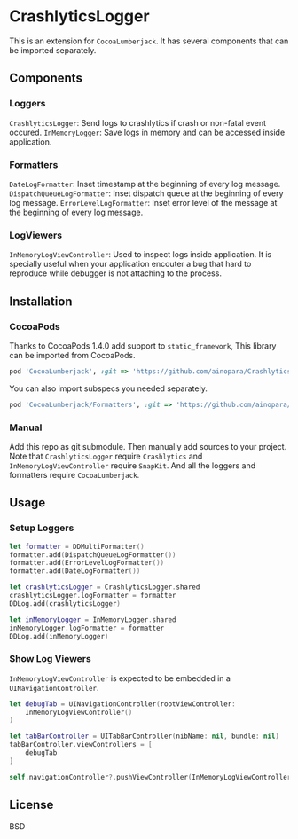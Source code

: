 # CrashlyticsLogger

This is an extension for `CocoaLumberjack`. It has several components that can be imported separately.

## Components

### Loggers

`CrashlyticsLogger`: Send logs to crashlytics if crash or non-fatal event occured.
`InMemoryLogger`: Save logs in memory and can be accessed inside application.

### Formatters

`DateLogFormatter`: Inset timestamp at the beginning of every log message.
`DispatchQueueLogFormatter`: Inset dispatch queue at the beginning of every log message.
`ErrorLevelLogFormatter`: Inset error level of the message at the beginning of every log message.

### LogViewers

`InMemoryLogViewController`: Used to inspect logs inside application. It is specially useful when your application encouter a bug that hard to reproduce while debugger is not attaching to the process.

## Installation

### CocoaPods
Thanks to CocoaPods 1.4.0 add support to `static_framework`, This library can be imported from CocoaPods.

```ruby
pod 'CocoaLumberjack', :git => 'https://github.com/ainopara/CrashlyticsLogger.git', :tag => '0.1.0'
```
You can also import subspecs you needed separately.

```ruby
pod 'CocoaLumberjack/Formatters', :git => 'https://github.com/ainopara/CrashlyticsLogger.git', :tag => '0.1.0'
```

### Manual
Add this repo as git submodule. Then manually add sources to your project.
Note that `CrashlyticsLogger` require `Crashlytics` and `InMemoryLogViewController` require `SnapKit`. And all the loggers and formatters require `CocoaLumberjack`.

## Usage

### Setup Loggers

```swift
let formatter = DDMultiFormatter()
formatter.add(DispatchQueueLogFormatter())
formatter.add(ErrorLevelLogFormatter())
formatter.add(DateLogFormatter())

let crashlyticsLogger = CrashlyticsLogger.shared
crashlyticsLogger.logFormatter = formatter
DDLog.add(crashlyticsLogger)

let inMemoryLogger = InMemoryLogger.shared
inMemoryLogger.logFormatter = formatter
DDLog.add(inMemoryLogger)
```

### Show Log Viewers

`InMemoryLogViewController` is expected to be embedded in a `UINavigationController`.

```swift
let debugTab = UINavigationController(rootViewController:
    InMemoryLogViewController()
)

let tabBarController = UITabBarController(nibName: nil, bundle: nil)
tabBarController.viewControllers = [
    debugTab
]
```

```swift
self.navigationController?.pushViewController(InMemoryLogViewController(), animated: true)
```

## License
BSD
